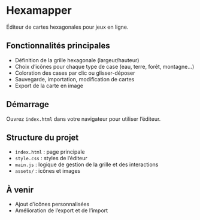 
# Hexamapper

Éditeur de cartes hexagonales pour jeux en ligne.

## Fonctionnalités principales

- Définition de la grille hexagonale (largeur/hauteur)
- Choix d’icônes pour chaque type de case (eau, terre, forêt, montagne…)
- Coloration des cases par clic ou glisser-déposer
- Sauvegarde, importation, modification de cartes
- Export de la carte en image

## Démarrage

Ouvrez `index.html` dans votre navigateur pour utiliser l’éditeur.

## Structure du projet

- `index.html` : page principale
- `style.css` : styles de l’éditeur
- `main.js` : logique de gestion de la grille et des interactions
- `assets/` : icônes et images

## À venir

- Ajout d’icônes personnalisées
- Amélioration de l’export et de l’import
